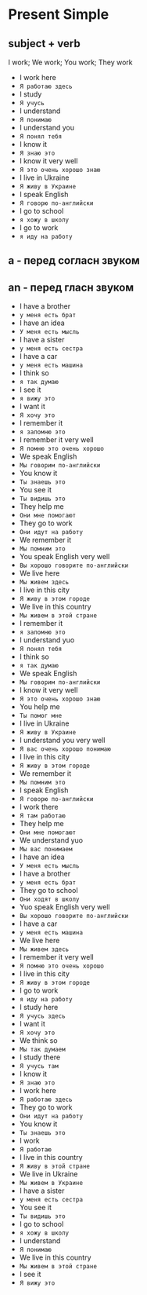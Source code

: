 # Present Simple

## **subject** + **verb**

I work; We work; You work; They work

* I work here
* ``Я работаю здесь``
* I study
* ``Я учусь``
* I understand
* ``Я понимаю``
* I understand you
* ``Я понял тебя``
* I know it
* ``Я знаю это``
* I know it very well
* ``Я это очень хорошо знаю``
* I live in Ukraine
* ``Я живу в Украине``
* I speak English
* ``Я говорю по-английски``
* I go to school
* ``я хожу в школу``
* I go to work
* ``я иду на работу``

## a - перед согласн звуком

## an - перед гласн звуком

* I have a brother
* ``у меня есть брат``
* I have an idea
* ``У меня есть мысль``
* I have a sister
* ``у меня есть сестра``
* I have a car
* ``у меня есть машина``
* I think so
* ``я так думаю``
* I see it
* ``я вижу это``
* I want it
* ``Я хочу это``
* I remember it
* ``я запомню это``
* I remember it very well
* ``Я помню это очень хорошо``
* We speak English
* ``Мы говорим по-английски``
* You know it
* ``Ты знаешь это``
* You see it
* ``Ты видишь это``
* They help me
* ``Они мне помогают``
* They go to work
* ``Они идут на работу``
* We remember it
* ``Мы помним это``
* You speak English very well
* ``Вы хорошо говорите по-английски``
* We live here
* ``Мы живем здесь``
* I live in this city
* ``Я живу в этом городе``
* We live in this country
* ``Мы живем в этой стране``
* I remember it
* ``я запомню это``
* I understand yuo
* ``Я понял тебя``
* I think so
* ``я так думаю``
* We speak English
* ``Мы говорим по-английски``
* I know it very well
* ``Я это очень хорошо знаю``
* You help me
* ``Ты помог мне``
* I live in Ukraine
* ``Я живу в Украине``
* I understand you very well
* ``Я вас очень хорошо понимаю``
* I live in this city
* ``Я живу в этом городе``
* We remember it
* ``Мы помним это``
* I speak English
* ``Я говорю по-английски``
* I work there
* ``Я там работаю``
* They help me
* ``Они мне помогают``
* We understand yuo
* ``Мы вас понимаем``
* I have an idea
* ``У меня есть мысль``
* I have a brother
* ``у меня есть брат``
* They go to school
* ``Они ходят в школу``
* Yuo speak English very well
* ``Вы хорошо говорите по-английски``
* I have a car
* ``у меня есть машина``
* We live here
* ``Мы живем здесь``
* I remember it very well
* ``Я помню это очень хорошо``
* I live in this city
* ``Я живу в этом городе``
* I go to work
* ``я иду на работу``
* I study here
* ``Я учусь здесь``
* I want it
* ``Я хочу это``
* We think so
* ``Мы так думаем``
* I study there
* ``Я учусь там``
* I know it
* ``Я знаю это``
* I work here
* ``Я работаю здесь``
* They go to work
* ``Они идут на работу``
* You know it
* ``Ты знаешь это``
* I work
* ``Я работаю``
* I live in this country
* ``Я живу в этой стране``
* We live in Ukraine
* ``Мы живем в Украине``
* I have a sister
* ``у меня есть сестра``
* You see it
* ``Ты видишь это``
* I go to school
* ``я хожу в школу``
* I understand
* ``Я понимаю``
* We live in this country
* ``Мы живем в этой стране``
* I see it
* ``Я вижу это``
